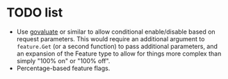 # TODO list

* Use [govaluate] or similar to allow conditional enable/disable based on request parameters. This would require an additional argument to `feature.Get` (or a second function) to pass additional parameters, and an expansion of the Feature type to allow for things more complex than simply "100% on" or "100% off".
* Percentage-based feature flags.

[govaluate]: https://github.com/Knetic/govaluate
